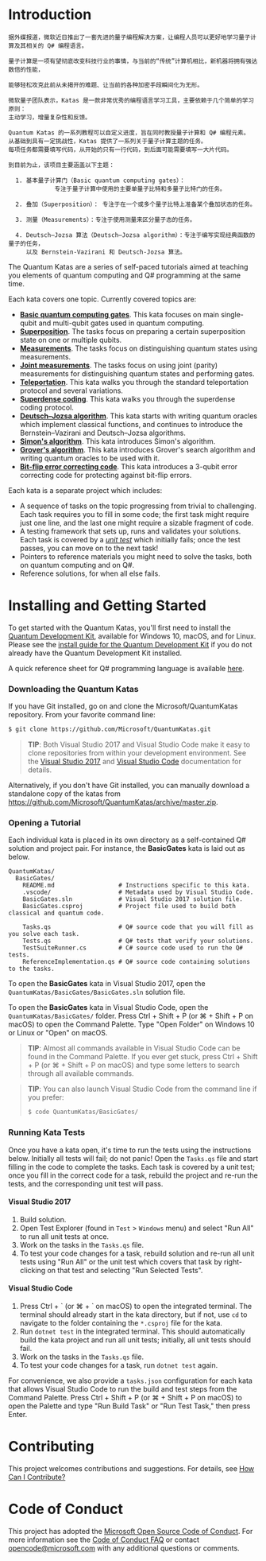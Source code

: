# Introduction

    据外媒报道，微软近日推出了一套先进的量子编程解决方案，让编程人员可以更好地学习量子计算及其相关的 Q# 编程语言。

    量子计算是一项有望彻底改变科技行业的事情，与当前的“传统”计算机相比，新机器将拥有强达数倍的性能，

    能够轻松攻克此前从未揭开的难题、让当前的各种加密手段瞬间化为无形。

    微软量子团队表示，Katas 是一款非常优秀的编程语言学习工具，主要依赖于几个简单的学习原则：
    主动学习，增量复杂性和反馈。

    Quantum Katas 的一系列教程可以自定义进度，旨在同时教授量子计算和 Q# 编程元素。
    从基础到具有一定挑战性，Katas 提供了一系列关于量子计算主题的任务。
    每项任务都需要填写代码，从开始的只有一行代码，到后面可能需要填写一大片代码。

    到目前为止，该项目主要涵盖以下主题：

      1. 基本量子计算门（Basic quantum computing gates）：
                 专注于量子计算中使用的主要单量子比特和多量子比特门的任务。

      2. 叠加（Superposition）： 专注于在一个或多个量子比特上准备某个叠加状态的任务。

      3. 测量（Measurements）：专注于使用测量来区分量子态的任务。

      4. Deutsch–Jozsa 算法（Deutsch–Jozsa algorithm）：专注于编写实现经典函数的量子的任务，
         以及 Bernstein-Vazirani 和 Deutsch-Jozsa 算法。


The Quantum Katas are a series of self-paced tutorials aimed at teaching you elements of quantum computing and Q# programming at the same time.

Each kata covers one topic.
Currently covered topics are:

* **[Basic quantum computing gates](./BasicGates/)**.
  This kata focuses on main single-qubit and multi-qubit gates used in quantum computing.
* **[Superposition](./Superposition/)**.
  The tasks focus on preparing a certain superposition state on one or multiple qubits.
* **[Measurements](./Measurements/)**.
  The tasks focus on distinguishing quantum states using measurements.
* **[Joint measurements](./JointMeasurements/)**.
  The tasks focus on using joint (parity) measurements for distinguishing quantum states and performing gates.
* **[Teleportation](./Teleportation/)**.
  This kata walks you through the standard teleportation protocol and several variations.
* **[Superdense coding](./SuperdenseCoding/)**.
  This kata walks you through the superdense coding protocol.
* **[Deutsch–Jozsa algorithm](./DeutschJozsaAlgorithm/)**.
  This kata starts with writing quantum oracles which implement classical functions, and continues to introduce the Bernstein–Vazirani and Deutsch–Jozsa algorithms.
* **[Simon's algorithm](./SimonsAlgorithm/)**.
  This kata introduces Simon's algorithm.
* **[Grover's algorithm](./GroversAlgorithm/)**.
  This kata introduces Grover's search algorithm and writing quantum oracles to be used with it.
* **[Bit-flip error correcting code](./QEC_BitFlipCode/)**.
  This kata introduces a 3-qubit error correcting code for protecting against bit-flip errors.

Each kata is a separate project which includes:

* A sequence of tasks on the topic progressing from trivial to challenging.
  Each task requires you to fill in some code; the first task might require just one line, and the last one might require a sizable fragment of code.
* A testing framework that sets up, runs and validates your solutions.
  Each task is covered by a [*unit test*](https://docs.microsoft.com/en-us/visualstudio/test/getting-started-with-unit-testing) which initially fails; once the test passes, you can move on to the next task!
* Pointers to reference materials you might need to solve the tasks, both on quantum computing and on Q#.
* Reference solutions, for when all else fails.

# Installing and Getting Started #

To get started with the Quantum Katas, you'll first need to install the [Quantum Development Kit](https://docs.microsoft.com/quantum), available for Windows 10, macOS, and for Linux.
Please see the [install guide for the Quantum Development Kit](https://docs.microsoft.com/en-us/quantum/quantum-installconfig) if you do not already have the Quantum Development Kit installed.

A quick reference sheet for Q# programming language is available [here](./quickref/qsharp-quick-reference.pdf).

### Downloading the Quantum Katas ###

If you have Git installed, go on and clone the Microsoft/QuantumKatas repository.
From your favorite command line:

```bash
$ git clone https://github.com/Microsoft/QuantumKatas.git
```

> **TIP**: Both Visual Studio 2017 and Visual Studio Code make it easy to clone repositories from within your development environment.
> See the [Visual Studio 2017](https://docs.microsoft.com/en-us/vsts/git/tutorial/clone?view=vsts&tabs=visual-studio#clone-from-another-git-provider) and [Visual Studio Code](https://code.visualstudio.com/docs/editor/versioncontrol#_cloning-a-repository) documentation for details.

Alternatively, if you don't have Git installed, you can manually download a standalone copy of the katas from https://github.com/Microsoft/QuantumKatas/archive/master.zip.

### Opening a Tutorial ###

Each individual kata is placed in its own directory as a self-contained Q# solution and project pair.
For instance, the **BasicGates** kata is laid out as below.

```
QuantumKatas/
  BasicGates/
    README.md                  # Instructions specific to this kata.
    .vscode/                   # Metadata used by Visual Studio Code.
    BasicGates.sln             # Visual Studio 2017 solution file.
    BasicGates.csproj          # Project file used to build both classical and quantum code.

    Tasks.qs                   # Q# source code that you will fill as you solve each task.
    Tests.qs                   # Q# tests that verify your solutions.
    TestSuiteRunner.cs         # C# source code used to run the Q# tests.
    ReferenceImplementation.qs # Q# source code containing solutions to the tasks.
```

To open the **BasicGates** kata in Visual Studio 2017, open the `QuantumKatas/BasicGates/BasicGates.sln` solution file.

To open the **BasicGates** kata in Visual Studio Code, open the `QuantumKatas/BasicGates/` folder.
Press Ctrl + Shift + P (or ⌘ + Shift + P on macOS) to open the Command Palette. Type "Open Folder" on Windows 10 or Linux or "Open" on macOS.

> **TIP**: Almost all commands available in Visual Studio Code can be found in the Command Palette.
> If you ever get stuck, press Ctrl + Shift + P (or ⌘ + Shift + P on macOS) and type some letters to search through all available commands.

> **TIP**: You can also launch Visual Studio Code from the command line if you prefer:
> ```bash
> $ code QuantumKatas/BasicGates/
> ```

### Running Kata Tests ###

Once you have a kata open, it's time to run the tests using the instructions below.
Initially all tests will fail; do not panic!
Open the `Tasks.qs` file and start filling in the code to complete the tasks. Each task is covered by a unit test; once you fill in the correct code for a task, rebuild the project and re-run the tests, and the corresponding unit test will pass.

#### Visual Studio 2017

1. Build solution.
2. Open Test Explorer (found in `Test` > `Windows` menu) and select "Run All" to run all unit tests at once.
3. Work on the tasks in the `Tasks.qs` file.
4. To test your code changes for a task, rebuild solution and re-run all unit tests using "Run All" or the unit test which covers that task by right-clicking on that test and selecting "Run Selected Tests".

#### Visual Studio Code

1. Press Ctrl + \` (or ⌘ + \` on macOS) to open the integrated terminal.
   The terminal should already start in the kata directory, but if not, use `cd` to navigate to the folder containing the `*.csproj` file for the kata.
2. Run `dotnet test` in the integrated terminal.
   This should automatically build the kata project and run all unit tests; initially, all unit tests should fail.
3. Work on the tasks in the `Tasks.qs` file.
4. To test your code changes for a task, run `dotnet test` again.

For convenience, we also provide a `tasks.json` configuration for each kata that allows Visual Studio Code to run the build and test steps from the Command Palette.
Press Ctrl + Shift + P (or ⌘ + Shift + P on macOS) to open the Palette and type "Run Build Task" or "Run Test Task," then press Enter.

# Contributing

This project welcomes contributions and suggestions.  For details, see [How Can I Contribute?](.github/CONTRIBUTING.md)

# Code of Conduct

This project has adopted the [Microsoft Open Source Code of Conduct](https://opensource.microsoft.com/codeofconduct/).
For more information see the [Code of Conduct FAQ](https://opensource.microsoft.com/codeofconduct/faq/) or
contact [opencode@microsoft.com](mailto:opencode@microsoft.com) with any additional questions or comments.

